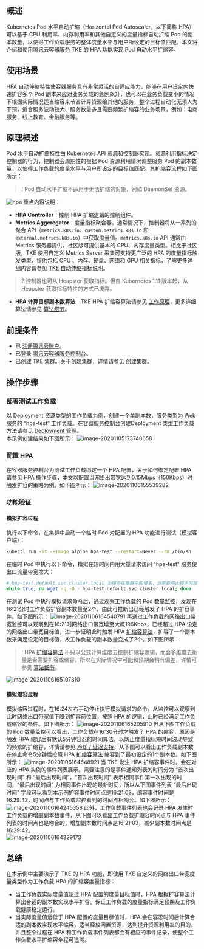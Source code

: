 



## 概述

Kubernetes Pod 水平自动扩缩（Horizontal Pod Autoscaler，以下简称 HPA）可以基于 CPU 利用率、内存利用率和其他自定义的度量指标自动扩缩 Pod 的副本数量，以使得工作负载服务的整体度量水平与用户所设定的目标值匹配。本文将介绍和使用腾讯云容器服务 TKE 的 HPA 功能实现 Pod 自动水平扩缩容。  

## 使用场景

HPA 自动伸缩特性使容器服务具有非常灵活的自适应能力，能够在用户设定内快速扩容多个 Pod 副本来应对业务负载的急剧飙升，也可以在业务负载变小的情况下根据实际情况适当缩容来节省计算资源给其他的服务，整个过程自动化无须人为干预，适合服务波动较大、服务数量多且需要频繁扩缩容的业务场景，例如：电商服务、线上教育、金融服务等。  

## 原理概述

Pod 水平自动扩缩特性由 Kubernetes API 资源和控制器实现。资源利用指标决定控制器的行为，控制器会周期性的根据 Pod 资源利用情况调整服务 Pod 的副本数量，以使得工作负载的度量水平与用户所设定的目标值匹配。其扩缩容流程如下图所示：
>! Pod 自动水平扩缩不适用于无法扩缩的对象，例如 DaemonSet 资源。  
>
![hpa](https://main.qcloudimg.com/raw/0d5a5ba9445f1f74abcf8f4acf2d89f8.jpg)
重点内容说明：
- **HPA Controller**：控制 HPA 扩缩逻辑的控制组件。  
- **Metrics Aggeregator**：度量指标聚合器。通常情况下，控制器将从一系列的聚合 API（`metrics.k8s.io`、`custom.metrics.k8s.io` 和 `external.metrics.k8s.io`）中获取度量值。`metrics.k8s.io` API 通常由 Metrics 服务器提供，社区版可提供基本的 CPU、内存度量类型。相比于社区版，TKE 使用自定义 Metrics Server 采集可支持更广泛的 HPA 的度量指标触发类型，提供包括 CPU 、内存、硬盘、网络和 GPU 相关指标，了解更多详细内容请参见 [TKE 自动伸缩指标说明]( https://cloud.tencent.com/document/product/457/38929)。  
>? 控制器也可从 Heapster 获取指标。但自 Kubernetes 1.11 版本起，从 Heapster 获取指标特性的方式已废弃。  
>
- **HPA 计算目标副本数算法**：TKE HPA 扩缩容算法请参见 [工作原理](https://cloud.tencent.com/document/product/457/37384#.E5.B7.A5.E4.BD.9C.E5.8E.9F.E7.90.86)，更多详细算法请参见 [算法细节](https://kubernetes.io/zh/docs/tasks/run-application/horizontal-pod-autoscale/#algorithm-details)。  

## 前提条件

- 已 [注册腾讯云账户](https://cloud.tencent.com/register)。  
- 已登录 [腾讯云容器服务控制台](https://console.cloud.tencent.com/tke2)。  
- 已创建 TKE 集群。关于创建集群，详情请参见 [创建集群](https://cloud.tencent.com/document/product/457/32189)。  

## 操作步骤
### 部署测试工作负载

以 Deployment 资源类型的工作负载为例，创建一个单副本数，服务类型为  Web 服务的 “hpa-test” 工作负载。在容器服务控制台创建Deployment 类型工作负载方法请参见 [Deployment 管理](https://cloud.tencent.com/document/product/457/31705)。  
本示例创建结果如下图所示： 
![image-20201105173748658](https://main.qcloudimg.com/raw/8f66b02ddfe9b5d5062c1f9e0e1e5333.png)

### 配置 HPA 

在容器服务控制台为测试工作负载绑定一个 HPA 配置，关于如何绑定配置 HPA 请参见 [HPA 操作步骤](https://cloud.tencent.com/document/product/457/37384#.E6.93.8D.E4.BD.9C.E6.AD.A5.E9.AA.A4)，本文以配置当网络出带宽达到0.15Mbps（150Kbps）时触发扩容的策略为例。如下图所示：
![image-20201106155539282](https://main.qcloudimg.com/raw/c4f4e6e08382e71f087da5b49852a5fe.png)

### 功能验证
#### 模拟扩容过程
执行以下命令，在集群中启动一个临时 Pod 对配置的 HPA 功能进行测试（模拟客户端）：
```bash
kubectl run -it --image alpine hpa-test --restart=Never --rm /bin/sh
```
在临时 Pod 中执行以下命令，模拟在短时间内用大量请求访问 "hpa-test" 服务使出口流量带宽增大：
```bash
# hpa-test.default.svc.cluster.local 为服务在集群中的域名，当需要停止脚本时按 Ctrl+C 即可
while true; do wget -q -O - hpa-test.default.svc.cluster.local; done   
```
在测试 Pod 中执行模拟请求命令后，通过观察工作负载的 Pod 数量监控，发现在16:21分时工作负载扩容副本数量至2个，由此可推断出已经触发了 HPA 的扩容事件。如下图所示：
![image-20201106164540791](https://main.qcloudimg.com/raw/54c7fb16668fcf0404ee45d3722d0b84.png)
再通过工作负载的网络出口带宽监控可以观察到在16:21时网络出口带宽增至大概196Kbps，已经超过 HPA 设定的网络出口带宽目标值，进一步证明此时触发 HPA  [扩缩容算法](https://cloud.tencent.com/document/product/457/37384#.E5.B7.A5.E4.BD.9C.E5.8E.9F.E7.90.86)，扩容了一个副本数来满足设定的目标值，故工作负载的副本数量变成了2个。如下图所示：
>! HPA [扩缩容算法](https://cloud.tencent.com/document/product/457/37384#.E5.B7.A5.E4.BD.9C.E5.8E.9F.E7.90.86) 不只以公式计算维度去控制扩缩容逻辑，而会多维度去衡量是否需要扩容或缩容，所以在实际情况中可能和预期会稍有偏差，详情可参见 [算法细节](https://kubernetes.io/zh/docs/tasks/run-application/horizontal-pod-autoscale/#algorithm-details)。  
>
![image-20201106165107310](https://main.qcloudimg.com/raw/7451abe924d06df2a71832354c0ae572.png)

 #### 模拟缩容过程

模拟缩容过程时，在16:24左右手动停止执行模拟请求的命令，从监控可以观察到此时网络出口带宽值下降到扩容前位置，按照 HPA 的逻辑，此时已经满足工作负载缩容的条件。如下图所示：
![image-20201106165205910](https://main.qcloudimg.com/raw/19acc1b78c28863e1857836294d64310.png)
但从下图工作负载的 Pod 数量监控可以看出，工作负载在16:30分时才触发了 HPA 的缩容，原因是触发 HPA 缩容后有默认5分钟容忍的时间算法，以防止度量指标短时间波动导致的频繁的扩缩容，详情请参见 [冷却 / 延迟支持](https://kubernetes.io/zh/docs/tasks/run-application/horizontal-pod-autoscale/#%E5%86%B7%E5%8D%B4-%E5%BB%B6%E8%BF%9F%E6%94%AF%E6%8C%81)。从下图可以看出工作负载副本数在停止命令5分钟后按照 HPA [扩缩容算法](https://cloud.tencent.com/document/product/457/37384#.E5.B7.A5.E4.BD.9C.E5.8E.9F.E7.90.86) 缩容到了最初设定的1个副本数。如下图所示：
![image-20201106164648921](https://main.qcloudimg.com/raw/58a538f52c3601759036dc9a0ee455cb.png)
当 TKE 发生 HPA 扩缩容事件时，会在对应的 HPA 实例的事件列表展示。需要注意的是事件通知列表的时间分为 “首次出现时间” 和 “最后出现时间”，“首次出现时间” 表示相同事件第一次出现的时间，“最后出现时间” 为相同事件出现的最新时间，所以从下图事件列表 “最后出现时间” 字段可以看到本示例扩容事件时间点是16:21:03，缩容事件时间是16.29:42，时间点与工作负载监控看到的时间点相吻合。如下图所示：
![image-20201106164245358](https://main.qcloudimg.com/raw/2d1bc7a10640ae779130ca2d35a85498.png)
此外，工作负载事件列表也会记录 HPA 发生时工作负载的增删副本数事件，从下图可以看出工作负载扩缩容时间点与 HPA 事件列表的时间点也是吻合的，增加副本数时间点是16:21:03，减少副本数时间点是16:29:42。  
![image-20201106164329173](https://main.qcloudimg.com/raw/956d37b12ec4246945c75bfd482251af.png)



## 总结

在本示例中主要演示了 TKE 的 HPA 功能，即使用 TKE 自定义的网络出口带宽度量类型作为工作负载 HPA 的扩缩容度量指标：
 - 当工作负载实际度量值超过 HPA 配置的度量目标值时，HPA 根据扩容算法计算出合适的副本数实现水平扩容，保证工作负载的度量指标满足预期及工作负载健康稳定运行。  
 - 当实际度量值远低于 HPA 配置的度量目标值时，HPA 会在容忍时间后计算合适的副本数实现水平缩容，适当释放闲置资源，达到提升资源利用率的目的，并且整个过程在 HPA 和工作负载事件列表都会有相应的事件记录，使整个工作负载水平扩缩容全程可追溯。  
